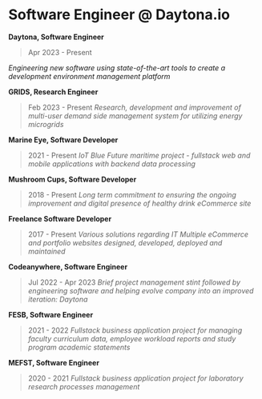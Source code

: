 # Software Engineer @ Daytona.io

**Daytona, Software Engineer**

> Apr 2023 - Present

*Engineering new software using state-of-the-art tools to create a development environment management platform*


**GRIDS, Research Engineer**

> Feb 2023 - Present
*Research, development and improvement of multi-user demand side management system for utilizing energy microgrids*


**Marine Eye, Software Developer**

> 2021 - Present
*IoT Blue Future maritime project - fullstack web and mobile applications with backend data processing*


**Mushroom Cups, Software Developer**

> 2018 - Present
*Long term commitment to ensuring the ongoing improvement and digital presence of healthy drink eCommerce site*


**Freelance Software Developer**

> 2017 - Present
*Various solutions regarding IT
Multiple eCommerce and portfolio websites designed, developed, deployed and maintained*


**Codeanywhere, Software Engineer**

> Jul 2022 - Apr 2023
*Brief project management stint followed by engineering software and helping evolve company into an improved iteration: Daytona*


**FESB, Software Engineer**

> 2021 - 2022
*Fullstack business application project for managing faculty curriculum data, employee workload reports and study program academic statements*


**MEFST, Software Engineer**

> 2020 - 2021
*Fullstack business application project for laboratory research processes management*


